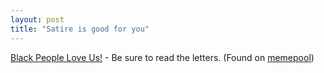 ```yaml
---
layout: post
title: "Satire is good for you"
---
```




<a href="http://www.blackpeopleloveus.com/">Black People Love Us!</a> - Be sure to read the letters. (Found on <a href="http://www.memepool.com/">memepool</a>)


